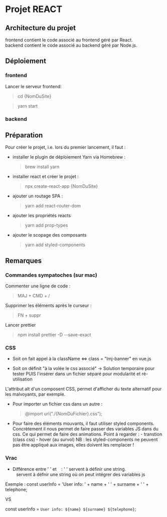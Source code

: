 # Projet REACT

## Architecture du projet

frontend contient le code associé au frontend géré par React.  
backend contient le code associé au backend géré par Node.js.

## Déploiement

### frontend

Lancer le serveur frontend:

> cd {NomDuSite}

> yarn start

### backend

## Préparation

Pour créer le projet, i.e. lors du premier lancement, il faut :

-   installer le plugin de déploiement Yarn via Homebrew :
    > brew install yarn
-   installer react et créer le projet :
    > npx create-react-app {NomDuSite}
-   ajouter un routage SPA :
    > yarn add react-router-dom
-   ajouter les propriétés reacts
    > yarn add prop-types
-   ajouter le scopage des composants
    > yarn add styled-components

## Remarques

### Commandes sympatoches (sur mac)

Commenter une ligne de code :

> MAJ + CMD + /

Supprimer les éléments après le curseur :

> FN + suppr

Lancer prettier

> npm install prettier -D --save-exact

### CSS

-   Soit on fait appel à la className <=> class = "lmj-banner" en vue.js

-   Soit on définit "à la volée le css associé"
    -> Solution temporaire pour tester PUIS l'insérer dans un fichier séparé pour modularité et ré-utilisation

L'attribut alt d'un composent CSS, permet d'afficher du texte alternatif pour les malvoyants, par exemple.

-   Pour importer un fichier css dans un autre :

    > @import url("./{NomDuFichier}.css");

-   Pour faire des éléments mouvants, il faut utiliser styled components.
    Concrètement il nous permet de faire passer des variables JS dans du css.
    Ce qui permet de faire des animations.
    Point à regarder : - transtion (class css) - hover (au survol)
    NB : les styled-components ne peuvent pas être appliqué aux images, elles doivent les remplacer !

### Vrac

-   Différence entre ' ' et ` ` :
    ' ' servent à définir une string.  
     ` ` servent à défnir une string où on peut intégrer des variables js

Exemple :
const userInfo = 'User info: ' + name + ' ' + surname + ' ' + telephone;

VS

const userInfo = `User info: ${name} ${surname} ${telephone}`;
